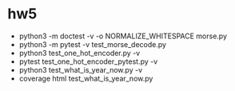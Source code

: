 # hw5

* python3 -m doctest -v -o NORMALIZE_WHITESPACE morse.py
* python3 -m pytest -v test_morse_decode.py
* python3 test_one_hot_encoder.py -v
* pytest test_one_hot_encoder_pytest.py -v
* python3 test_what_is_year_now.py -v
* coverage html test_what_is_year_now.py
